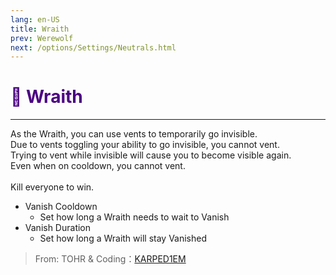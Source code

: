 ```yaml
---
lang: en-US
title: Wraith
prev: Werewolf
next: /options/Settings/Neutrals.html
---
```


# <font color="#4b0082">🩻 <b>Wraith</b></font> <Badge text="Killing" type="tip" vertical="middle"/>
---

As the Wraith, you can use vents to temporarily go invisible.<br>
Due to vents toggling your ability to go invisible, you cannot vent.<br>
Trying to vent while invisible will cause you to become visible again.<br>
Even when on cooldown, you cannot vent.<br><br>
Kill everyone to win.
* Vanish Cooldown
  * Set how long a Wraith needs to wait to Vanish
* Vanish Duration
  * Set how long a Wraith will stay Vanished

> From: TOHR & Coding：[KARPED1EM](https://github.com/KARPED1EM)